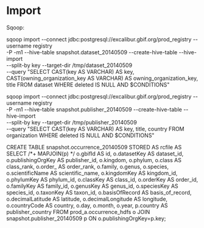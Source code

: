 # Import

Sqoop:

sqoop import --connect jdbc:postgresql://excalibur.gbif.org/prod_registry --username registry \
 -P -m1 --hive-table snapshot.dataset_20140509 --create-hive-table --hive-import \
 --split-by key --target-dir /tmp/dataset_20140509 \
 --query "SELECT CAST(key AS VARCHAR) AS key, CAST(owning_organization_key AS VARCHAR) AS owning_organization_key, title FROM dataset WHERE deleted IS NULL AND \$CONDITIONS" 

sqoop import --connect jdbc:postgresql://excalibur.gbif.org/prod_registry --username registry \
 -P -m1 --hive-table snapshot.publisher_20140509 --create-hive-table --hive-import \
 --split-by key --target-dir /tmp/publisher_20140509 \
 --query "SELECT CAST(key AS VARCHAR) AS key, title, country FROM organization WHERE deleted IS NULL AND \$CONDITIONS" 


CREATE TABLE snapshot.occurrence_20140509 STORED AS rcfile AS
SELECT
  /*+ MAPJOIN(p) */
  o.gbifId AS id,
  o.datasetKey AS dataset_id,
  o.publishingOrgKey AS publisher_id,
  o.kingdom,
  o.phylum,
  o.class AS class_rank,
  o.order_ AS order_rank,
  o.family,
  o.genus,
  o.species,
  o.scientificName AS scientific_name,
  o.kingdomKey AS kingdom_id,
  o.phylumKey AS phylum_id,
  o.classKey AS class_id,
  o.orderKey AS order_id,
  o.familyKey AS family_id,
  o.genusKey AS genus_id,
  o.speciesKey AS species_id,
  o.taxonKey AS taxon_id,
  o.basisOfRecord AS basis_of_record,
  o.decimalLatitude AS latitude,
  o.decimalLongitude AS longitude,
  o.countryCode AS country,
  o.day,
  o.month,
  o.year,
  p.country AS publisher_country
FROM 
  prod_a.occurrence_hdfs o JOIN snapshot.publisher_20140509 p ON o.publishingOrgKey=p.key;
